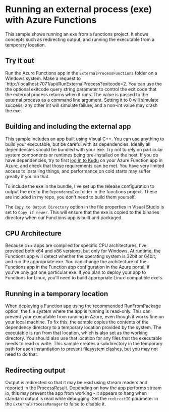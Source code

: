 # Running an external process (exe) with Azure Functions

This sample shows running an exe from a functions project. It shows concepts such as redirecting output, and running the executable from a temporary location.

## Try it out

Run the Azure Functions app in the `ExternalProcessFunctions` folder on a Windows system. Make a request to `http://localhost:7071/api/RunExternalProcess?exitcode=2. You can use the the optional exitcode query string parameter to control the exit code that the external process returns when it runs. The value is passed to the external process as a command line argument. Setting it to 0 will simulate success, any other int will simulate failure, and a non-int value may crash the exe.

## Building and including the external app

This sample includes an app built using Visual C++. You can use anything to build your executable, but be careful with its dependencies. Ideally all dependencies should be bundled with your exe. Try not to rely on particular system components or runtimes being pre-installed on the host. If you do have dependencies, try to first [log in to Kudu](https://github.com/projectkudu/kudu/wiki/Accessing-the-kudu-service) on your Azure Function app in Azure, and check that those requirements can be met. You have very limited access to installing things, and performance on cold starts may suffer greatly if you do that. 

To include the exe in the bundle, I've set up the release configuration to output the exe to the `DependencyExe` folder in the functions project. These are included in my repo, you don't need to build them yourself. 

The `Copy to Output Directory` option in the file properties in Visual Studio is set to `Copy if newer`. This will ensure that the exe is copied to the binaries directory when our Functions app is built and packaged.

## CPU Architecture

Because c++ apps are compiled for specific CPU architectures, I've provided both x64 and x86 versions, but only for Windows. At runtime, the Functions app will detect whether the operating system is 32bit or 64bit, and run the appropriate exe. You can change the architecture of the Functions app in the Function app configuration in the Azure portal, if you've only got one particular exe. If you plan to deploy your app to Functions for Linux, you'll need to build appropriate Linux-compatible exe's. 

## Running in a temporary location

When deploying a Function app using the recommended RunFromPackage option, the file system where the app is running is read-only. This can prevent your executable from running in Azure, even though it works fine on your local machine. To fix this, the sample copies the contents of the dependency directory to a temporary location provided by the system. The executable is run from that location, which is also set as the working directory. You should also use that location for any files that the executable needs to read or write. This sample creates a subdirectory in the temporary path for each instantiation to prevent filesystem clashes, but you may not need to do that. 

## Redirecting output

Output is redirected so that it may be read using stream readers and reported in the ProcessResult. Depending on how the app performs stream io, this may prevent the app from working - it appears to hang when standard output is read while debugging. Set the `redirectIO` parameter in the `ExternalProcessManager` to false to disable it.
